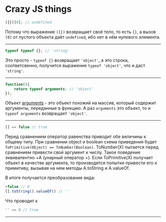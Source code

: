 # Crazy JS things

```javascript
({})[0]; // undefined
```
Потому что выражение `({})` возвращает своё тело, то есть `{}`, а вызов `[0]` от пустого объекта даёт `undefined`, ибо нет в нём нулевого элемента.

---

```javascript
typeof typeof {}; // 'string'
```
Это просто - `typeof {}` возвращает `'object'`, а это строка, соответсвенно, получится выражение `typeof 'object'`, что и даст `'string'`.

---

```javascript
function(){
    return typeof arguments; // 'object'
});
```
Объект [arguments](https://developer.mozilla.org/ru/docs/Web/JavaScript/Reference/Functions/arguments) - это объект похожий на массив, который содержит аргументы, переданные в функцию. А раз `arguments` это объект, то и `typeof arguments` возвращает `'object'`.

---

```javascript
[] == false // true
```
Перед сравнением оператор равенства приводит обе величины к общему типу. При сравнении object и boolean схема приведения будет ```ToPrimitive(Object) == ToNumber(Boolean)```. ToNumber(X) пытается перед сравнением привести свой аргумент к числу. Такое поведение эквивалентно +A (унарный оператор +).  Если ToPrimitive(X) получает объект в качестве аргумента, то производятся попытки привести его к примитиву, вызывая на нем методы A.toString и A.valueOf.

В итоге получается преобразование вида:
```javascript
+false // 0
[].toString().valueOf() // ''
```

Что проводит к
```javascript
'' == 0 // true
```

---
